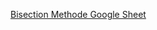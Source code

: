 [Bisection Methode Google Sheet](https://docs.google.com/spreadsheets/d/1bD0Hjma_YR0Q-QFsiWDHwXhbNa_ApPP4bDcfwXh1MI4/edit?usp=sharing)

